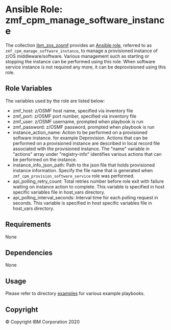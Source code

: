 # Ansible Role: zmf_cpm_manage_software_instance

The collection [ibm_zos_zosmf](../../README.md) provides an [Ansible role](https://docs.ansible.com/ansible/latest/user_guide/playbooks_reuse_roles.html), referred to as `zmf_cpm_manage_software_instance`, to manage a provisioned instance of z/OS middleware/software. Various management such as starting or stopping the instance can be performed using this role. When software service instance is not required any more, it can be deprovisioned using this role.

## Role Variables

The variables used by the role are listed below:

- zmf_host: z/OSMF host name, specified via inventory file
- zmf_port: z/OSMF port number, specified via inventory file
- zmf_user: z/OSMF username, prompted when playbook is run
- zmf_password: z/OSMF password, prompted when playbook is run
- instance_action_name: Action to be performed on a provisioned software instance. for example Deprovision. Actions that can be performed on a provisioned instance are described in local record file associated with the provisioned instance. The "name" variable in "actions" array under "registry-info" identifies various actions that can be performed on the instance.
- instance_info_json_path: Path to the json file that holds provisioned instance information. Specify the file name that is generated when `zmf_cpm_provision_software_service` role was performed.
- api_polling_retry_count: Total retries number before role exit with failure waiting on instance action to complete. This variable is specified in host specific variables file in host_vars directory.
- api_polling_interval_seconds: Interval time for each polling request in seconds. This variable is specified in host specific variables file in host_vars directory.

## Requirements

None

## Dependencies

None

## Usage

Please refer to directory [examples](../../examples/README.md) for various example playbooks.

## Copyright

© Copyright IBM Corporation 2020
